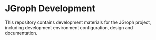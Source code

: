# JGroph Development

This repository contains development materials for the JGroph project, including development environment configuration, design and documentation.